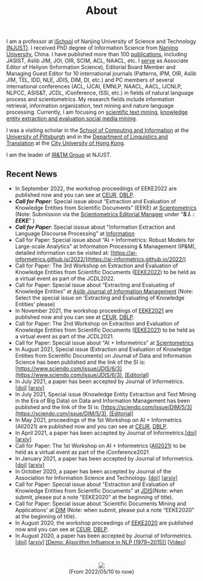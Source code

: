 ﻿---
layout: page
title:  About
cover:  false
menu:   true
order:  1
---
I am a professor at [iSchool](http://ischool.njust.edu.cn/) of Nanjing University of Science and Technology [(NJUST)](http://english.njust.edu.cn/). I received PhD degree of Information Science from [Nanjing University](https://www.nju.edu.cn/EN/), China. I have published more than 100 [publications](https://chengzhizhang.github.io/papers/), including JASIST, Aslib JIM, JOI, OIR, SCIM, ACL, NAACL, etc. I [serve](https://chengzhizhang.github.io/service/) as Associate Editor of Heliyon (Information Science), Editorial Board Member and Managing Guest Editor for 10 international journals (Patterns, IPM, OIR, Aslib JIM, TEL, IDD, NLE, JDIS, DIM, DI, etc.) and PC members of several international conferences (ACL, IJCAI, EMNLP, NAACL, AACL, IJCNLP, NLPCC, ASIS&T, JCDL, iConference, ISSI, etc.) in fields of natural language process and scientometrics.
My research fields include information retrieval, information organization, text mining and nature language processing. Currently, I am focusing on [scientific text mining](https://chengzhizhang.github.io/research/#scientific-text-mining), [knowledge entity extraction and evaluation](https://chengzhizhang.github.io/research/#knowledge-entity-extraction-and-evaluation
),[social media mining](https://chengzhizhang.github.io/research/#social-media-mining). 

I was a visiting scholar in the [School of Computing and Information](https://www.sci.pitt.edu/) at the [University of Pittsburgh](http://www.pitt.edu/) and in the [Department of Linguistics and Translation](http://lt.cityu.edu.hk/) at the [City University of Hong Kong](https://www.cityu.edu.hk/).

I am the leader of [IR&TM Group](https://chengzhizhang.github.io/collaborators/) at NJUST.

 
## Recent News
* In September 2022, the workshop proceedings of EEKE2022 are published now and you can see at [CEUR](http://ceur-ws.org/Vol-3210/), [DBLP](https://dblp.org/db/conf/eeke/eeke2022.html).
* ***Call for Paper***: Special issue about “Extraction and Evaluation of Knowledge Entities from Scientific Documents” (EEKE) at [Scientometrics]( https://link.springer.com/collections/hbffbdggdj) (Note: Submission via the  [Scientometrics Editorial Manager](https://www.editorialmanager.com/scim/ ) under “***S.I. : EEKE***” )
* ***Call for Paper***: Special isssue about "Information Extraction and Language Discourse Processing" at [Information](https://www.mdpi.com/journal/information/special_issues/WYS02U2GTD) 
* Call for Paper: Special issue about “AI + Informetrics: Robust Models for Large-scale Analytics” at Information Processing & Management (IP&M), detailed information can be visited at: [https://ai-informetrics.github.io/2022/](https://ai-informetrics.github.io/2022/)
* Call for Paper: The 3rd Workshop on Extraction and Evaluation of Knowledge Entities from Scientific Documents ([EEKE2022](https://eeke-workshop.github.io/2022/)) to be held as a virtual event as part of the JCDL2022.
* Call for Paper: Special issue about “Extracting and Evaluating of Knowledge Entities” at [Aslib Journal of Information Management](https://www.emeraldgrouppublishing.com/calls-for-papers/extracting-and-evaluating-knowledge-entities) (Note: Select the special issue on 'Extracting and Evaluating of Knowledge Entities' please)
* In November 2021, the workshop proceedings of [EEKE2021](https://eeke-workshop.github.io/2021/) are published now and you can see at [CEUR](http://ceur-ws.org/Vol-3004/), [DBLP](https://dblp.org/db/conf/jcdl/eeke2021.html).
* Call for Paper: The 2nd Workshop on Extraction and Evaluation of Knowledge Entities from Scientific Documents ([EEKE2021](https://eeke-workshop.github.io/2021/)) to be held as a virtual event as part of the JCDL2021.
* Call for Paper: Special issue about "AI + Informetrics" at [Scientometrics](https://link.springer.com/collections/ebfiegeiie)
* In August 2021, Special issue (Extraction and Evaluation of Knowledge Entities from Scientific Documents) on Journal of Data and Information Science has been published and the link of the SI is: [https://www.sciendo.com/issue/JDIS/6/3](https://www.sciendo.com/issue/JDIS/6/3),  [[Editorial]](https://doi.org/10.2478/jdis-2021-0025)
* In July 2021, a paper has been accepted by Journal of Informetrics. [[doi]](https://doi.org/10.1016/j.joi.2021.101195)  [[arxiv]](http://arxiv.org/abs/2107.10434)
* In July 2021, Special issue (Knowledge Entity Extraction and Text Mining in the Era of Big Data) on Data and Information Management has been published and the link of the SI is: [https://sciendo.com/issue/DIM/5/3](https://sciendo.com/issue/DIM/5/3),  [[Editorial]](https://doi.org/10.2478/dim-2021-0009)
* In May 2021, proceedings of the 1st Workshop on AI + Informetrics (AII2021) are published now and you can see at [CEUR](http://ceur-ws.org/Vol-2871/), [DBLP](https://dblp.org/db/conf/iconference/aii2021.html).
* In April 2021, a paper has been accepted by Journal of Informetrics.[[doi]](https://doi.org/10.1016/j.joi.2021.101162)  [[arxiv]](https://arxiv.org/abs/2104.05409)
* Call for Paper: The 1st Workshop on AI + Informetrics ([AII2021](https://ai-informetrics.github.io/aii2021.html)) to be held as a virtual event as part of the iConference2021
* In January 2021, a paper has been accepted by Journal of Informetrics. [[doi]](https://doi.org/10.1016/j.joi.2021.101134)  [[arxiv]](https://arxiv.org/abs/2101.07614)
* In October 2020, a paper has been accepted by Journal of the Association for Information Science and Technology. [[doi]](http://doi.org/10.1002/asi.24430)  [[arxiv]](https://arxiv.org/abs/2010.09934)
* Call for Paper: Special issue about "Extraction and Evaluation of Knowledge Entities from Scientific Documents" at [JDIS](http://manu47.magtech.com.cn/Jwk3_jdis/EN/news/news1.shtml)(Note: when submit, please put a note "EEKE2020" at the beginning of title).
* Call for Paper: Special issue about 'Scientific Documents Mining and Applications' at [DIM](https://www.editorialmanager.com/dim/default.aspx) (Note: when submit, please put a note “EEKE2020" at the beginning of title).
* In August 2020, the workshop proceedings of [EEKE2020](https://eeke2020.github.io/) are published now and you can see at [CEUR](http://ceur-ws.org/Vol-2658/), [DBLP](https://dblp.org/db/conf/jcdl/eeke2020.html).
* In August 2020, a paper has been accepted by Journal of Informetrics. [[doi]](https://doi.org/10.1016/j.joi.2020.101091)  [[arxiv]](https://arxiv.org/abs/2010.10817) [[Demo: Algorithm Influence in NLP (1979~2015)]](https://chengzhizhang.github.io/research/algorithm_entity/algorithm_influence.html)   [[Video](https://chengzhizhang.github.io/research/algorithm_entity/video.html)]


<br>
<p align="center">
<a href='https://clustrmaps.com/site/1bcxl'  title='Visit tracker'><img src='//clustrmaps.com/map_v2.png?cl=ffffff&w=450&t=tt&d=m33y5dN8Mj3n06hFPjMAdcBqZ_bJr4ridHxEPxBPbls'/></a>
<br>(From 2022/05/10 to now)
</p>
